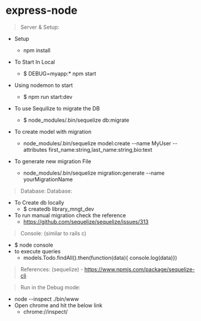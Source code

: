 # express-node

> Server & Setup:
  - Setup
    - npm install
  - To Start In Local 
    - $ DEBUG=myapp:* npm start

  - Using nodemon to start <this command detects changes and restarts automatically>
    - $ npm run start:dev

  - To use Sequilize to migrate the DB
    - $ node_modules/.bin/sequelize db:migrate
    
  - To create model with migration
    - node_modules/.bin/sequelize model:create --name MyUser --attributes first_name:string,last_name:string,bio:text
      
  - To generate new migration File
    - node_modules/.bin/sequelize migration:generate --name yourMigrationName  

> Database:
> Database:

  - To Create db locally
    - $ createdb library_mngt_dev
  - To run manual migration check the reference
  	-	https://github.com/sequelize/sequelize/issues/313  

> Console: (similar to rails c)
  - $ node console
  - to execute queries
    - models.Todo.findAll().then(function(data){ console.log(data)})
    
> References: (sequelize)
    - https://www.npmjs.com/package/sequelize-cli
     
> Run in the Debug mode:
  - node --inspect ./bin/www 
  - Open chrome and hit the below link
    - chrome://inspect/